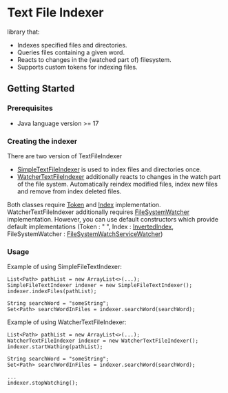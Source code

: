 # Text File Indexer

library that:
- Indexes specified files and directories. 
- Queries files containing a given word.
- Reacts to changes in the (watched part of) filesystem.
- Supports custom tokens for indexing files.

## Getting Started

### Prerequisites
- Java language version >= 17

### Creating the indexer
There are two version of TextFileIndexer 
- [SimpleTextFileIndexer](src/main/java/text/file/indexing/engine/core/index/SimpleTextFileIndexer.java) is used to index files and directories once.
- [WatcherTextFileIndexer](src/main/java/text/file/indexing/engine/core/index/WatcherTextFileIndexer.java) additionally reacts to changes in the watch part of the file system.
Automatically reindex modified files, index new files and remove from index deleted files.

Both classes require [Token](src/main/java/text/file/indexing/engine/core/Token.java) and [Index](src/main/java/text/file/indexing/engine/core/index/Index.java) implementation. 
WatcherTextFileIndexer additionally requires [FileSystemWatcher](src/main/java/text/file/indexing/engine/watcher/FileSystemWatcher.java) implementation.
However, you can use default constructors which provide default implementations 
(Token : " ",
Index : [InvertedIndex](src/main/java/text/file/indexing/engine/core/index/InvertedIndex.java), 
FileSystemWatcher : [FileSystemWatchServiceWatcher](src/main/java/text/file/indexing/engine/watcher/FileSystemWatchServiceWatcher.java))

### Usage
Example of using SimpleFileTextIndexer:
```
List<Path> pathList = new ArrayList<>(...);
SimpleFileTextIndexer indexer = new SimpleFileTextIndexer();
indexer.indexFiles(pathList);

String searchWord = "someString";
Set<Path> searchWordInFiles = indexer.searchWord(searchWord);
```
Example of using WatcherTextFileIndexer:
```
List<Path> pathList = new ArrayList<>(...);
WatcherTextFileIndexer indexer = new WatcherTextFileIndexer();
indexer.startWathing(pathList);

String searchWord = "someString";
Set<Path> searchWordInFiles = indexer.searchWord(searchWord);

...
indexer.stopWatching();
```
